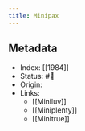 ```yaml
---
title: Minipax
---
```


## Metadata
- Index: [[1984]]
- Status: #🌱   
- Origin: 
- Links:
	- [[Miniluv]]
	- [[Miniplenty]]
	- [[Minitrue]]